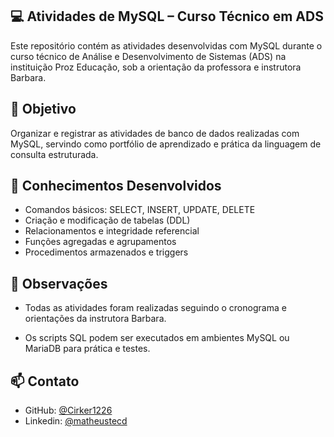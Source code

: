## 💻 Atividades de MySQL – Curso Técnico em ADS
Este repositório contém as atividades desenvolvidas com MySQL durante o curso técnico de Análise e Desenvolvimento de Sistemas (ADS) na instituição Proz Educação, sob a orientação da professora e instrutora Barbara.

## 🎯 Objetivo
Organizar e registrar as atividades de banco de dados realizadas com MySQL, servindo como portfólio de aprendizado e prática da linguagem de consulta estruturada.

## 🧠 Conhecimentos Desenvolvidos

- Comandos básicos: SELECT, INSERT, UPDATE, DELETE
- Criação e modificação de tabelas (DDL)
- Relacionamentos e integridade referencial
- Funções agregadas e agrupamentos
- Procedimentos armazenados e triggers

## 👀 Observações
- Todas as atividades foram realizadas seguindo o cronograma e orientações da instrutora Barbara.

- Os scripts SQL podem ser executados em ambientes MySQL ou MariaDB para prática e testes.

## 📫 Contato

- GitHub: [@Cirker1226](https://github.com/Cirker1226)
- Linkedin: [@matheustecd](https://www.linkedin.com/in/matheustecd/)
